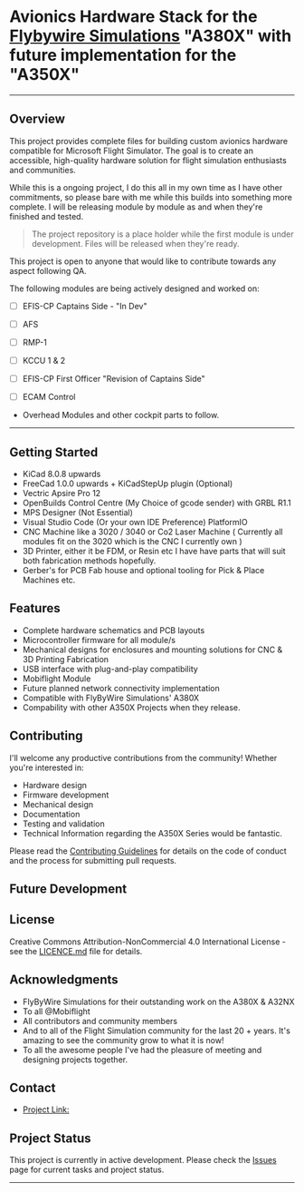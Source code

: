# Avionics Hardware Stack for the [Flybywire Simulations](https://flybywiresim.com/) "A380X" with future implementation for the "A350X" 
---


## Overview

This project provides complete files for building custom avionics hardware compatible for Microsoft Flight Simulator. The goal is to create an accessible, high-quality hardware solution for flight simulation enthusiasts and communities.

While this is a ongoing project,  I do this all in my own time as I have other commitments, so please bare with me while this builds into something more complete.  I will be releasing module by module as and when they're finished and tested.

> The project repository is a place holder while the first module is under development.
> Files will be released when they're ready.

This project is open to anyone that would like to contribute towards any aspect following QA. 

The following modules are being actively designed and worked on:

- [ ] EFIS-CP Captains Side - "In Dev"
- [ ] AFS 
- [ ] RMP-1
- [ ] KCCU 1 & 2
- [ ] EFIS-CP First Officer "Revision of Captains Side"
- [ ] ECAM Control


- Overhead Modules and other cockpit parts to follow.
---

## Getting Started

- KiCad 8.0.8 upwards
- FreeCad 1.0.0 upwards + KiCadStepUp plugin (Optional)
- Vectric Apsire Pro 12
- OpenBuilds Control Centre (My Choice of gcode sender) with GRBL R1.1
- MPS Designer (Not Essential)
- Visual Studio Code (Or your own IDE Preference) PlatformIO
- CNC Machine like a 3020 / 3040 or Co2 Laser Machine ( Currently all modules fit on the 3020 which is the CNC I currently own )
- 3D Printer, either it be FDM, or Resin etc I have have parts that will suit both fabrication methods hopefully.
- Gerber's for PCB Fab house and optional tooling for Pick & Place Machines etc.

## Features

- Complete hardware schematics and PCB layouts
- Microcontroller firmware for all module/s
- Mechanical designs for enclosures and mounting solutions for CNC & 3D Printing Fabrication
- USB interface with plug-and-play compatibility
- Mobiflight Module
- Future planned network connectivity implementation
- Compatible with FlyByWire Simulations' A380X
- Compability with other A350X Projects when they release.

## Contributing

I'll welcome any productive contributions from the community! Whether you're interested in:

- Hardware design
- Firmware development
- Mechanical design
- Documentation
- Testing and validation
- Technical Information regarding the A350X Series would be fantastic.

Please read the [Contributing Guidelines](CONTRIBUTING.md) for details on the code of conduct and the process for submitting pull requests.

## Future Development



## License

Creative Commons Attribution-NonCommercial 4.0 International License - see the [LICENCE.md](LICENCE.md.md) file for details.



## Acknowledgments

- FlyByWire Simulations for their outstanding work on the A380X & A32NX
- To all @Mobiflight
- All contributors and community members
- And to all of the Flight Simulation community for the last 20 + years. It's amazing to see the community grow to what it is now!
- To all the awesome people I've had the pleasure of meeting and designing projects together.

## Contact

- [Project Link: ](https://github.com/Pwoodlock/Airbus-A350X-A380X)

## Project Status

This project is currently in active development. Please check the [Issues](issues) page for current tasks and project status.

---
